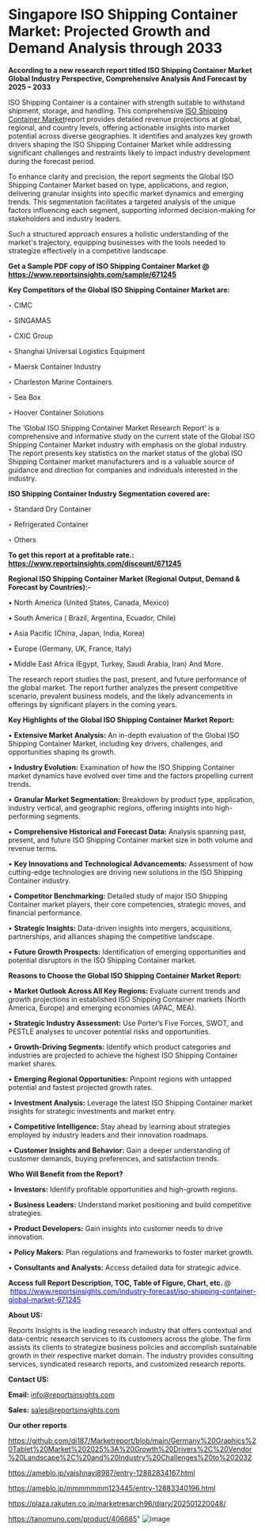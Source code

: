 # Singapore ISO Shipping Container Market: Projected Growth and Demand Analysis through 2033

<strong>According to a new research report titled ISO Shipping Container Market Global Industry Perspective, Comprehensive Analysis And Forecast by 2025 – 2033</strong>

ISO Shipping Container is a container with strength suitable to withstand shipment, storage, and handling. This comprehensive <a href=https://www.reportsinsights.com/sample/671245>ISO Shipping Container Market</a>report provides detailed revenue projections at global, regional, and country levels, offering actionable insights into market potential across diverse geographies. It identifies and analyzes key growth drivers shaping the ISO Shipping Container Market while addressing significant challenges and restraints likely to impact industry development during the forecast period.

To enhance clarity and precision, the report segments the Global ISO Shipping Container Market based on type, applications, and region, delivering granular insights into specific market dynamics and emerging trends. This segmentation facilitates a targeted analysis of the unique factors influencing each segment, supporting informed decision-making for stakeholders and industry leaders.

Such a structured approach ensures a holistic understanding of the market's trajectory, equipping businesses with the tools needed to strategize effectively in a competitive landscape.

<strong>Get a Sample PDF copy of ISO Shipping Container Market </strong><strong>@<a href=https://www.reportsinsights.com/sample/671245 style=color:#0000ff;> https://www.reportsinsights.com/sample/671245</a></strong></font>

<strong>Key Competitors of the Global ISO Shipping Container Market are:</strong>

‣ CIMC

‣ SINGAMAS

‣ CXIC Group

‣ Shanghai Universal Logistics Equipment

‣ Maersk Container Industry

‣ Charleston Marine Containers

‣ Sea Box

‣ Hoover Container Solutions

The ‘Global ISO Shipping Container Market Research Report’ is a comprehensive and informative study on the current state of the Global ISO Shipping Container Market industry with emphasis on the global industry. The report presents key statistics on the market status of the global ISO Shipping Container market manufacturers and is a valuable source of guidance and direction for companies and individuals interested in the industry.

<strong>ISO Shipping Container Industry Segmentation covered are:</strong>

‣ Standard Dry Container

‣ Refrigerated Container

‣ Others

<strong>To get this report at a profitable rate.: <a href=https://www.reportsinsights.com/discount/671245 style=color:#0000ff;>https://www.reportsinsights.com/discount/671245</a></strong></font>

<strong>Regional ISO Shipping Container Market (Regional Output, Demand &amp; Forecast by Countries):-</strong>

• North America (United States, Canada, Mexico)

• South America ( Brazil, Argentina, Ecuador, Chile)

• Asia Pacific (China, Japan, India, Korea)

• Europe (Germany, UK, France, Italy)

• Middle East Africa (Egypt, Turkey, Saudi Arabia, Iran) And More.

The research report studies the past, present, and future performance of the global market. The report further analyzes the present competitive scenario, prevalent business models, and the likely advancements in offerings by significant players in the coming years.

<strong>Key Highlights of the Global ISO Shipping Container Market Report:</strong>

• <strong>Extensive Market Analysis:</strong> An in-depth evaluation of the Global ISO Shipping Container Market, including key drivers, challenges, and opportunities shaping its growth.

• <strong>Industry Evolution:</strong> Examination of how the ISO Shipping Container market dynamics have evolved over time and the factors propelling current trends.

• <strong>Granular Market Segmentation:</strong> Breakdown by product type, application, industry vertical, and geographic regions, offering insights into high-performing segments.

• <strong>Comprehensive Historical and Forecast Data:</strong> Analysis spanning past, present, and future ISO Shipping Container market size in both volume and revenue terms.

• <strong>Key Innovations and Technological Advancements:</strong> Assessment of how cutting-edge technologies are driving new solutions in the ISO Shipping Container industry.

• <strong>Competitor Benchmarking:</strong> Detailed study of major ISO Shipping Container market players, their core competencies, strategic moves, and financial performance.

• <strong>Strategic Insights:</strong> Data-driven insights into mergers, acquisitions, partnerships, and alliances shaping the competitive landscape.

• <strong>Future Growth Prospects:</strong> Identification of emerging opportunities and potential disruptors in the ISO Shipping Container market.

<strong>Reasons to Choose the Global ISO Shipping Container Market Report:</strong>

• <strong>Market Outlook Across All Key Regions:</strong> Evaluate current trends and growth projections in established ISO Shipping Container markets (North America, Europe) and emerging economies (APAC, MEA).

• <strong>Strategic Industry Assessment:</strong> Use Porter’s Five Forces, SWOT, and PESTLE analyses to uncover potential risks and opportunities.

• <strong>Growth-Driving Segments:</strong> Identify which product categories and industries are projected to achieve the highest ISO Shipping Container market shares.

• <strong>Emerging Regional Opportunities:</strong> Pinpoint regions with untapped potential and fastest projected growth rates.

• <strong>Investment Analysis:</strong> Leverage the latest ISO Shipping Container market insights for strategic investments and market entry.

• <strong>Competitive Intelligence:</strong> Stay ahead by learning about strategies employed by industry leaders and their innovation roadmaps.

• <strong>Customer Insights and Behavior:</strong> Gain a deeper understanding of customer demands, buying preferences, and satisfaction trends.

<strong>Who Will Benefit from the Report?</strong>

• <strong>Investors:</strong> Identify profitable opportunities and high-growth regions.

• <strong>Business Leaders:</strong> Understand market positioning and build competitive strategies.

• <strong>Product Developers:</strong> Gain insights into customer needs to drive innovation.

• <strong>Policy Makers:</strong> Plan regulations and frameworks to foster market growth.

• <strong>Consultants and Analysts:</strong> Access detailed data for strategic advice.
</ul>
<strong>Access full Report Description, TOC, Table of Figure, Chart, etc. </strong>@  <a href=https://www.reportsinsights.com/industry-forecast/iso-shipping-container-global-market-671245 style=color:#0000ff;>https://www.reportsinsights.com/industry-forecast/iso-shipping-container-global-market-671245</a></font>

<strong><strong>About US</strong>:</strong>

Reports Insights is the leading research industry that offers contextual and data-centric research services to its customers across the globe. The firm assists its clients to strategize business policies and accomplish sustainable growth in their respective market domain. The industry provides consulting services, syndicated research reports, and customized research reports.

<strong>Contact US:</strong>

<p class=""""><b>Email:</b> <a href=mailto:info@reportsinsights.com>info@reportsinsights.com</a></p>
<p class=""""><b>Sales:</b> <a href=mailto:sales@reportsinsights.com>sales@reportsinsights.com</a></p>

<strong>Our other reports</strong>

<a href=https://github.com/di187/Marketreport/blob/main/Germany%20Graphics%20Tablet%20Market%202025%3A%20Growth%20Drivers%2C%20Vendor%20Landscape%2C%20and%20Industry%20Challenges%20to%202032>https://github.com/di187/Marketreport/blob/main/Germany%20Graphics%20Tablet%20Market%202025%3A%20Growth%20Drivers%2C%20Vendor%20Landscape%2C%20and%20Industry%20Challenges%20to%202032</a>

<a href=https://ameblo.jp/vaishnavi8987/entry-12882834167.html>https://ameblo.jp/vaishnavi8987/entry-12882834167.html</a>

<a href=https://ameblo.jp/mmmmmmm123445/entry-12883340196.html>https://ameblo.jp/mmmmmmm123445/entry-12883340196.html</a>

<a href=https://plaza.rakuten.co.jp/marketresarch96/diary/202501220048/>https://plaza.rakuten.co.jp/marketresarch96/diary/202501220048/</a>

<a href=https://tanomuno.com/product/406685>https://tanomuno.com/product/406685</a>"
![image](https://github.com/user-attachments/assets/d6aceda4-8033-4c66-bf83-3fbc45323a4f)
